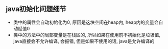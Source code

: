 ## java初始化问题细节

- 类中的属性会自动初始化为0, 原因是这块空间在heap内, heap内的变量会自动赋值0
- 类中的方法中的局部变量是在栈区的, 所以如果在使用前不初始化是垃圾值, java直接会不允许编译, 会报错, 但是如果不使用的话, java是允许编译的